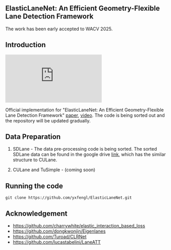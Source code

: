## ElasticLaneNet: An Efficient Geometry-Flexible Lane Detection Framework
The work has been early accepted to WACV 2025. 

## Introduction
![ElasticLaneNet-Poster](https://github.com/yxfengl/ElasticLaneNet/blob/main/poster.pdf)

Official implementation for "ElasticLaneNet: An Efficient Geometry-Flexible Lane Detection Framework" [paper](https://openaccess.thecvf.com/content/WACV2025/html/Feng_ElasticLaneNet_An_Efficient_Geometry-Flexible_Lane_Detection_Framework_WACV_2025_paper.html), [video](https://drive.google.com/file/d/1P8EgP5IaocEgWpk0c9l2HUY28bw3txUC/view?usp=drive_link
).
The code is being sorted out and the repository will be updated gradually.

## Data Preparation
1. SDLane - The data pre-processing code is being sorted. The sorted SDLane data can be found in the google drive [link](https://drive.google.com/drive/folders/1LtuRg7_ogQdlCEHxgMrPn0IUE6M2FXx3?usp=drive_link), which has the similar structure to CULane.

3. CULane and TuSimple - (coming soon)

## Running the code
```git clone https://github.com/yxfengl/ElasticLaneNet.git```

## Acknowledgement
- https://github.com/charrywhite/elastic_interaction_based_loss
- https://github.com/dongkwonjin/Eigenlanes
- https://github.com/Turoad/CLRNet
- https://github.com/lucastabelini/LaneATT
